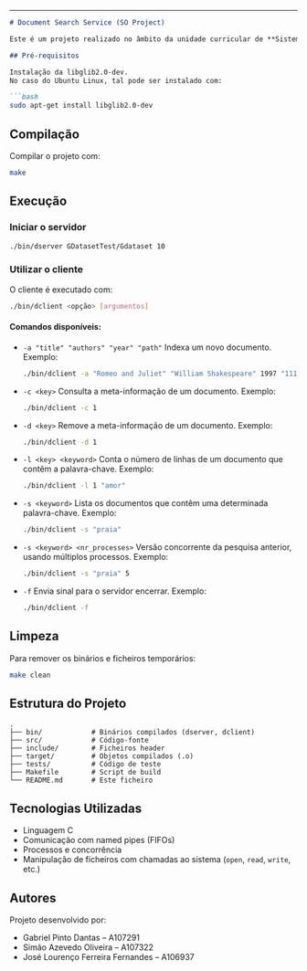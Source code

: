 
---

````markdown
# Document Search Service (SO Project)

Este é um projeto realizado no âmbito da unidade curricular de **Sistemas Operativos** da Universidade do Minho. O objetivo é implementar um **serviço cliente-servidor** para indexação e pesquisa de documentos de texto armazenados localmente, utilizando comunicação via **named pipes (FIFOs)**.

## Pré-requisitos

Instalação da libglib2.0-dev.
No caso do Ubuntu Linux, tal pode ser instalado com:

```bash
sudo apt-get install libglib2.0-dev
````

## Compilação

Compilar o projeto com:

```bash
make
````

## Execução

### Iniciar o servidor

```bash
./bin/dserver GDatasetTest/Gdataset 10 
```

### Utilizar o cliente

O cliente é executado com:

```bash
./bin/dclient <opção> [argumentos]
```

#### Comandos disponíveis:

* `-a "title" "authors" "year" "path"`
  Indexa um novo documento.
  Exemplo:

  ```bash
  ./bin/dclient -a "Romeo and Juliet" "William Shakespeare" 1997 "1112.txt"
  ```

* `-c <key>`
  Consulta a meta-informação de um documento.
  Exemplo:

  ```bash
  ./bin/dclient -c 1
  ```

* `-d <key>`
  Remove a meta-informação de um documento.
  Exemplo:

  ```bash
  ./bin/dclient -d 1
  ```

* `-l <key> <keyword>`
  Conta o número de linhas de um documento que contêm a palavra-chave.
  Exemplo:

  ```bash
  ./bin/dclient -l 1 "amor"
  ```

* `-s <keyword>`
  Lista os documentos que contêm uma determinada palavra-chave.
  Exemplo:

  ```bash
  ./bin/dclient -s "praia"
  ```

* `-s <keyword> <nr_processes>`
  Versão concorrente da pesquisa anterior, usando múltiplos processos.
  Exemplo:

  ```bash
  ./bin/dclient -s "praia" 5
  ```

* `-f`
  Envia sinal para o servidor encerrar.
  Exemplo:

  ```bash
  ./bin/dclient -f
  ```

## Limpeza

Para remover os binários e ficheiros temporários:

```bash
make clean
```

## Estrutura do Projeto

```
.
├── bin/            # Binários compilados (dserver, dclient)
├── src/            # Código-fonte
├── include/        # Ficheiros header
├── target/         # Objetos compilados (.o)
├── tests/          # Código de teste
├── Makefile        # Script de build
└── README.md       # Este ficheiro
```

## Tecnologias Utilizadas

* Linguagem C
* Comunicação com named pipes (FIFOs)
* Processos e concorrência
* Manipulação de ficheiros com chamadas ao sistema (`open`, `read`, `write`, etc.)

## Autores

Projeto desenvolvido por:

* Gabriel Pinto Dantas             – A107291
* Simão Azevedo Oliveira           – A107322
* José Lourenço Ferreira Fernandes – A106937

